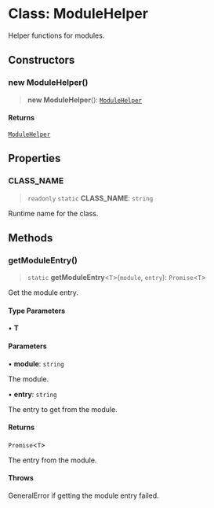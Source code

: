 # Class: ModuleHelper

Helper functions for modules.

## Constructors

### new ModuleHelper()

> **new ModuleHelper**(): [`ModuleHelper`](ModuleHelper.md)

#### Returns

[`ModuleHelper`](ModuleHelper.md)

## Properties

### CLASS\_NAME

> `readonly` `static` **CLASS\_NAME**: `string`

Runtime name for the class.

## Methods

### getModuleEntry()

> `static` **getModuleEntry**\<`T`\>(`module`, `entry`): `Promise`\<`T`\>

Get the module entry.

#### Type Parameters

• **T**

#### Parameters

• **module**: `string`

The module.

• **entry**: `string`

The entry to get from the module.

#### Returns

`Promise`\<`T`\>

The entry from the module.

#### Throws

GeneralError if getting the module entry failed.
